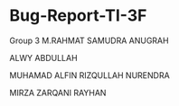 # Bug-Report-TI-3F


Group 3
M.RAHMAT SAMUDRA ANUGRAH

ALWY ABDULLAH

MUHAMAD ALFIN RIZQULLAH NURENDRA

MIRZA ZARQANI RAYHAN
